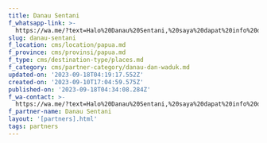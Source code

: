 ```yaml
---
title: Danau Sentani
f_whatsapp-link: >-
  https://wa.me/?text=Halo%20Danau%20Sentani,%20saya%20dapat%20info%20dari%20@loocale.id%20dan%20punya%20pertanyaan
slug: danau-sentani
f_location: cms/location/papua.md
f_province: cms/provinsi/papua.md
f_type: cms/destination-type/places.md
f_category: cms/partner-category/danau-dan-waduk.md
updated-on: '2023-09-18T04:19:17.552Z'
created-on: '2023-09-10T17:04:59.575Z'
published-on: '2023-09-18T04:34:08.284Z'
f_wa-contact: >-
  https://wa.me/?text=Halo%20Danau%20Sentani,%20saya%20dapat%20info%20dari%20@loocale.id%20dan%20punya%20pertanyaan
f_partner-name: Danau Sentani
layout: '[partners].html'
tags: partners
---
```



